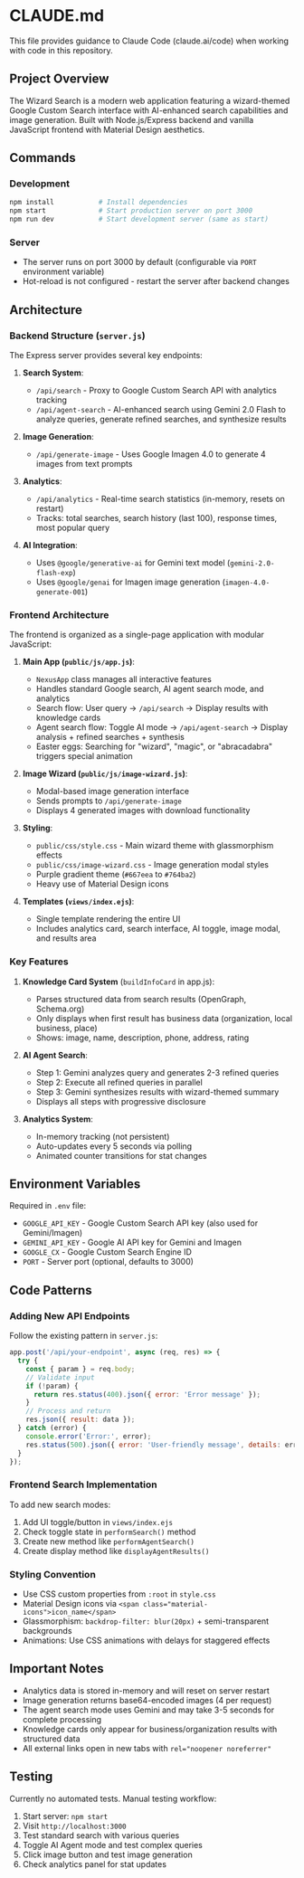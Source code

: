 # CLAUDE.md

This file provides guidance to Claude Code (claude.ai/code) when working with code in this repository.

## Project Overview

The Wizard Search is a modern web application featuring a wizard-themed Google Custom Search interface with AI-enhanced search capabilities and image generation. Built with Node.js/Express backend and vanilla JavaScript frontend with Material Design aesthetics.

## Commands

### Development
```bash
npm install           # Install dependencies
npm start             # Start production server on port 3000
npm run dev           # Start development server (same as start)
```

### Server
- The server runs on port 3000 by default (configurable via `PORT` environment variable)
- Hot-reload is not configured - restart the server after backend changes

## Architecture

### Backend Structure (`server.js`)

The Express server provides several key endpoints:

1. **Search System**:
   - `/api/search` - Proxy to Google Custom Search API with analytics tracking
   - `/api/agent-search` - AI-enhanced search using Gemini 2.0 Flash to analyze queries, generate refined searches, and synthesize results

2. **Image Generation**:
   - `/api/generate-image` - Uses Google Imagen 4.0 to generate 4 images from text prompts

3. **Analytics**:
   - `/api/analytics` - Real-time search statistics (in-memory, resets on restart)
   - Tracks: total searches, search history (last 100), response times, most popular query

4. **AI Integration**:
   - Uses `@google/generative-ai` for Gemini text model (`gemini-2.0-flash-exp`)
   - Uses `@google/genai` for Imagen image generation (`imagen-4.0-generate-001`)

### Frontend Architecture

The frontend is organized as a single-page application with modular JavaScript:

1. **Main App (`public/js/app.js`)**:
   - `NexusApp` class manages all interactive features
   - Handles standard Google search, AI agent search mode, and analytics
   - Search flow: User query → `/api/search` → Display results with knowledge cards
   - Agent search flow: Toggle AI mode → `/api/agent-search` → Display analysis + refined searches + synthesis
   - Easter eggs: Searching for "wizard", "magic", or "abracadabra" triggers special animation

2. **Image Wizard (`public/js/image-wizard.js`)**:
   - Modal-based image generation interface
   - Sends prompts to `/api/generate-image`
   - Displays 4 generated images with download functionality

3. **Styling**:
   - `public/css/style.css` - Main wizard theme with glassmorphism effects
   - `public/css/image-wizard.css` - Image generation modal styles
   - Purple gradient theme (`#667eea` to `#764ba2`)
   - Heavy use of Material Design icons

4. **Templates (`views/index.ejs`)**:
   - Single template rendering the entire UI
   - Includes analytics card, search interface, AI toggle, image modal, and results area

### Key Features

1. **Knowledge Card System** (`buildInfoCard` in app.js):
   - Parses structured data from search results (OpenGraph, Schema.org)
   - Only displays when first result has business data (organization, local business, place)
   - Shows: image, name, description, phone, address, rating

2. **AI Agent Search**:
   - Step 1: Gemini analyzes query and generates 2-3 refined queries
   - Step 2: Execute all refined queries in parallel
   - Step 3: Gemini synthesizes results with wizard-themed summary
   - Displays all steps with progressive disclosure

3. **Analytics System**:
   - In-memory tracking (not persistent)
   - Auto-updates every 5 seconds via polling
   - Animated counter transitions for stat changes

## Environment Variables

Required in `.env` file:
- `GOOGLE_API_KEY` - Google Custom Search API key (also used for Gemini/Imagen)
- `GEMINI_API_KEY` - Google AI API key for Gemini and Imagen
- `GOOGLE_CX` - Google Custom Search Engine ID
- `PORT` - Server port (optional, defaults to 3000)

## Code Patterns

### Adding New API Endpoints

Follow the existing pattern in `server.js`:
```javascript
app.post('/api/your-endpoint', async (req, res) => {
  try {
    const { param } = req.body;
    // Validate input
    if (!param) {
      return res.status(400).json({ error: 'Error message' });
    }
    // Process and return
    res.json({ result: data });
  } catch (error) {
    console.error('Error:', error);
    res.status(500).json({ error: 'User-friendly message', details: error.message });
  }
});
```

### Frontend Search Implementation

To add new search modes:
1. Add UI toggle/button in `views/index.ejs`
2. Check toggle state in `performSearch()` method
3. Create new method like `performAgentSearch()`
4. Create display method like `displayAgentResults()`

### Styling Convention

- Use CSS custom properties from `:root` in `style.css`
- Material Design icons via `<span class="material-icons">icon_name</span>`
- Glassmorphism: `backdrop-filter: blur(20px)` + semi-transparent backgrounds
- Animations: Use CSS animations with delays for staggered effects

## Important Notes

- Analytics data is stored in-memory and will reset on server restart
- Image generation returns base64-encoded images (4 per request)
- The agent search mode uses Gemini and may take 3-5 seconds for complete processing
- Knowledge cards only appear for business/organization results with structured data
- All external links open in new tabs with `rel="noopener noreferrer"`

## Testing

Currently no automated tests. Manual testing workflow:
1. Start server: `npm start`
2. Visit `http://localhost:3000`
3. Test standard search with various queries
4. Toggle AI Agent mode and test complex queries
5. Click image button and test image generation
6. Check analytics panel for stat updates
